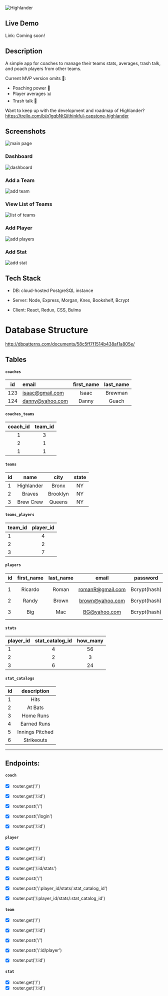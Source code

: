 ![Highlander](/public/assets/img/highlander_logo.png)
<!-- [![Build Status](https://travis-ci.org/iamromanh/highlander.svg?branch=master)](https://travis-ci.org/iamromanh/highlander) -->

## Live Demo
Link: Coming soon!

## Description
A simple app for coaches to manage their teams stats, averages, trash talk, and poach players from other teams.

Current MVP version omits :no_entry_sign:: </br>
- Poaching power :punch: </br>
- Player averages :bar_chart: </br>
- Trash talk  :speak_no_evil:

Want to keep up with the development and roadmap of Highlander?  https://trello.com/b/p1gqbNtQ/thinkful-capstone-highlander

## Screenshots
![main page](/public/assets/img/highlander_home.png)

### Dashboard
![dashboard](/public/assets/img/highlander_dashboard.png)

### Add a Team

![add team](/public/assets/img/highlander_addteam.png)

### View List of Teams

![list of teams](/public/assets/img/highlander_listofteams.png)

### Add Player

![add players](/public/assets/img/highlander_addplayers.png)

### Add Stat

![add stat](/public/assets/img/highlander_addstat.png)

## Tech Stack

- DB: cloud-hosted PostgreSQL instance

- Server: Node, Express, Morgan, Knex, Bookshelf, Bcrypt

- Client: React, Redux, CSS, Bulma

# Database Structure
http://dbpatterns.com/documents/58c5ff7f1514b438af1a805e/

## Tables
#### `coaches`
 id  | email | first_name | last_name
:---:|:------|:----------:| :----------:
123 | isaac@gmail.com | Isaac | Brewman
124 | danny@yahoo.com | Danny | Guach

#### `coaches_teams`
coach_id | team_id
:-----:|:-----:
1  | 3
2  | 1
1 | 1

#### `teams`
id | name | city | state
:-----|:-----:|:-----:|:-----:
1 | Highlander | Bronx | NY
2 | Braves | Brooklyn | NY
3 | Brew Crew | Queens | NY

#### `teams_players`
team_id | player_id
:-----|:-----:
1 | 4
2 | 2
3 | 7

#### `players`
id | first_name | last_name | email | password | position
:-----|:-----:|:-----:|:-----:|:-----:|:-----:
1 | Ricardo | Roman | romanR@gmail.com | Bcrypt(hash) | 2nd base
2 | Randy | Brown | brown@yahoo.com | Bcrypt(hash) | Catcher
3 | Big | Mac | BG@yahoo.com | Bcrypt(hash) | 3rd base

#### `stats`
player_id | stat_catalog_id | how_many
-----|:-----:|:-----:
1 | 4 | 56
2 | 2 | 3  
3 | 6 | 24

#### `stat_catalogs`
id | description
-----|:-----:
1 | Hits
2 | At Bats
3 | Home Runs
4 | Earned Runs
5 | Innings Pitched
6 | Strikeouts


---

## Endpoints:

#### `coach`

- [x] router.get('/')
- [x] router.get('/:id')

- [x] router.post('/')

- [x] router.post('/login')

- [x] router.put('/:id')

#### `player`

- [x] router.get('/')
- [x] router.get('/:id')
- [x] router.get('/:id/stats')

- [x] router.post('/')

- [x] router.post('/:player_id/stats/:stat_catalog_id')

- [x] router.put('/:player_id/stats/:stat_catalog_id')

#### `team`

- [x] router.get('/')
- [x] router.get('/:id')

- [x] router.post('/')
- [x] router.post('/:id/player')

- [x] router.put('/:id')

#### `stat`

- [x] router.get('/')
- [x] router.get('/:id')
